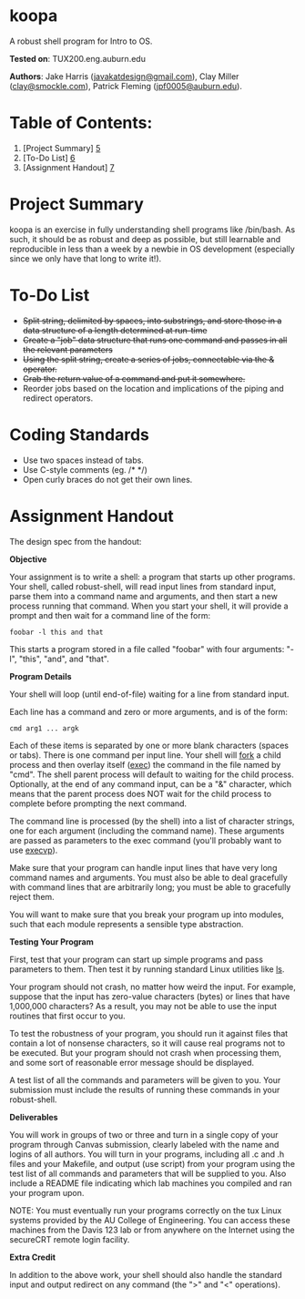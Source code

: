 koopa
=====

A robust shell program for Intro to OS.

**Tested on**: TUX200.eng.auburn.edu

**Authors**: Jake Harris (javakatdesign@gmail.com), Clay Miller (clay@smockle.com), Patrick Fleming (jpf0005@auburn.edu).

Table of Contents:
=====
1. [Project Summary] [5]
2. [To-Do List] [6]
3. [Assignment Handout] [7]

[5]: #project-summary "Project Summary"
[6]: #to-do-list "To-Do List"
[7]: #assignment-handout "Assignment Handout"



Project Summary
=====
koopa is an exercise in fully understanding shell programs like /bin/bash. As such, it should be as robust and deep as possible, but still learnable and reproducible in less than a week by a newbie in OS development (especially since we only have that long to write it!).

To-Do List
=====
- ~~Split string, delimited by spaces, into substrings, and store those in a data structure of a length determined at run-time~~
- ~~Create a "job" data structure that runs one command and passes in all the relevant parameters~~
- ~~Using the split string, create a series of jobs, connectable via the & operator.~~
- ~~Grab the return value of a command and put it somewhere.~~
- Reorder jobs based on the location and implications of the piping and redirect operators.

Coding Standards
====
- Use two spaces instead of tabs.
- Use C-style comments (eg. /* */)
- Open curly braces do not get their own lines.

Assignment Handout
=====
The design spec from the handout:

**Objective**

Your assignment is to write a shell: a program that starts up other programs. Your shell, called robust-shell, will read input lines from standard input, parse them into a command name and arguments, and then start a new process running that command. When you start your shell, it will provide a prompt and then wait for a command line of the form:

    foobar -l this and that

This starts a program stored in a file called "foobar" with four arguments: "-l", "this", "and", and "that".

**Program Details**

Your shell will loop (until end-of-file) waiting for a line from standard input.

Each line has a command and zero or more arguments, and is of the form:

    cmd arg1 ... argk

Each of these items is separated by one or more blank characters (spaces or tabs). There is one command per input line. Your shell will [fork][1] a child process and then overlay itself ([exec][2]) the command in the file named by "cmd". The shell parent process will default to waiting for the child process. Optionally, at the end of any command input, can be a "&" character, which means that the parent process does NOT wait for the child process to complete before prompting the next command.

The command line is processed (by the shell) into a list of character strings, one for each argument (including the command name). These arguments are passed as parameters to the exec command (you'll probably want to use [execvp][3]).

Make sure that your program can handle input lines that have very long command names and arguments. You must also be able to deal gracefully with command lines that are arbitrarily long; you must be able to gracefully reject them.

You will want to make sure that you break your program up into modules, such that each module represents a sensible type abstraction.

[1]: http://linux.die.net/man/2/fork/		"fork"
[2]: http://linux.die.net/man/3/exec/		"exec"
[3]: http://linux.die.net/man/3/execvp/ "execvp"

**Testing Your Program**

First, test that your program can start up simple programs and pass parameters to them. Then test it by running standard Linux utilities like [ls][4].

Your program should not crash, no matter how weird the input. For example, suppose that the input has zero-value characters (bytes) or lines that have 1,000,000 characters? As a result, you may not be able to use the input routines that first occur to you.

To test the robustness of your program, you should run it against files that contain a lot of nonsense characters, so it will cause real programs not to be executed. But your program should not crash when processing them, and some sort of reasonable error message should be displayed.

A test list of all the commands and parameters will be given to you. Your submission must include the results of running these commands in your robust-shell.

[4]: http://linux.die.net/man/1/ls/		"ls"

**Deliverables**

You will work in groups of two or three and turn in a single copy of your program through Canvas submission, clearly labeled with the name and logins of all authors. You will turn in your programs, including all .c and .h files and your Makefile, and output (use script) from your program using the test list of all commands and parameters that will be supplied to you. Also include a README file indicating which lab machines you compiled and ran your program upon.

NOTE: You must eventually run your programs correctly on the tux Linux systems provided by the AU College of Engineering. You can access these machines from the Davis 123 lab or from anywhere on the Internet using the secureCRT remote login facility.

**Extra Credit**

In addition to the above work, your shell should also handle the standard input and output redirect on any command (the ">" and "<" operations).

